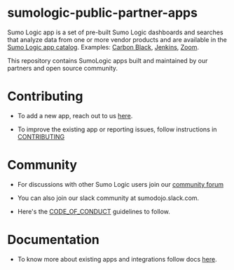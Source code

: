 # sumologic-public-partner-apps

Sumo Logic app is a set of pre-built Sumo Logic dashboards and searches that analyze data from one or more vendor products and are available in the [Sumo Logic app catalog](https://help.sumologic.com/05Search/Library/Apps-in-Sumo-Logic/Install-Apps-from-the-Library). Examples: [Carbon Black](https://help.sumologic.com/07Sumo-Logic-Apps/22Security_and_Threat_Detection/Carbon_Black), [Jenkins](https://help.sumologic.com/07Sumo-Logic-Apps/08App_Development/Jenkins), [Zoom](https://help.sumologic.com/07Sumo-Logic-Apps/18SAAS_and_Cloud_Apps/Zoom).

This repository contains SumoLogic apps built and maintained by our partners and open source community.

# Contributing

  - To add a new app, reach out to us [here](https://www.sumologic.com/partner-contact/).

  - To improve the existing app or reporting issues, follow instructions in [CONTRIBUTING](CONTRIBUTING.md)


# Community
    
   * For discussions with other Sumo Logic users join our [community forum](https://support.sumologic.com/hc/en-us/community/topics)
   
   * You can also join our slack community at sumodojo.slack.com.
   
   * Here's the [CODE_OF_CONDUCT](CODE_OF_CONDUCT.md) guidelines to follow.

# Documentation

   * To know more about existing apps and integrations follow docs [here](https://help.sumologic.com/07Sumo-Logic-Apps).


